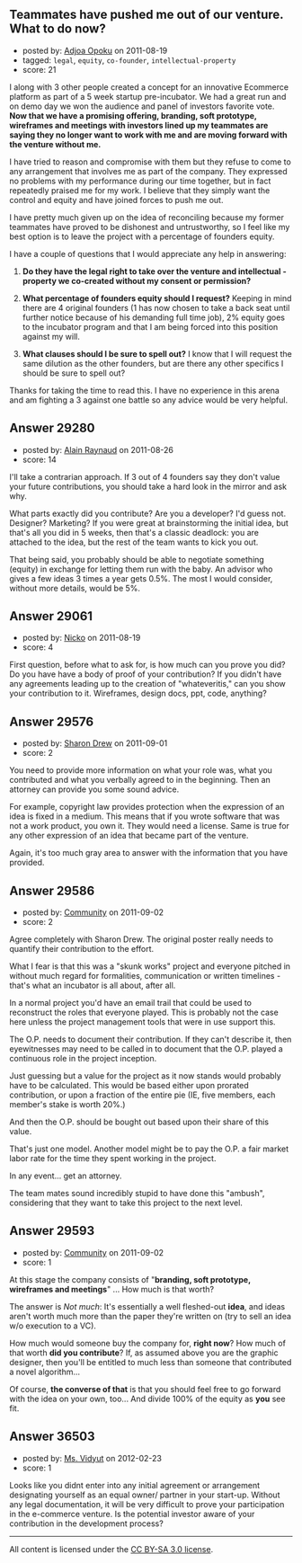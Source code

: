 ## Teammates have pushed me out of our venture. What to do now?

- posted by: [Adjoa Opoku](https://stackexchange.com/users/-1/12845-adjoa-opoku) on 2011-08-19
- tagged: `legal`, `equity`, `co-founder`, `intellectual-property`
- score: 21

I along with 3 other people created a concept for an innovative Ecommerce platform as part of a 5 week startup pre-incubator. We had a great run and on demo day we won the audience and panel of investors favorite vote. **Now that we have a promising offering, branding, soft prototype, wireframes and meetings with investors lined up my teammates are saying they no longer want to work with me and are moving forward with the venture without me.**

I have tried to reason and compromise with them but they refuse to come to any arrangement that involves me as part of the company. They expressed no problems with my performance during our time together, but in fact repeatedly praised me for my work. I believe that they simply want the control and equity and have joined forces to push me out.

I have pretty much given up on the idea of reconciling because my former teammates have proved to be dishonest and untrustworthy, so I feel like my best option is to leave the project with a percentage of founders equity.

I have a couple of questions that I would appreciate any help in answering:

 1. **Do they have the legal right to take over the venture and intellectual
   -property we co-created without my consent or permission?**

 2. **What percentage of founders equity should I request?** Keeping in
    mind there are 4 original founders (1 has now chosen to take a back
    seat until further notice because of his demanding full time job),
    2% equity goes to the incubator program and that I am being forced
    into this position against my will.

 3. **What clauses should I be sure to spell out?** I know that I will
    request the same dilution as the other founders, but are there any
    other specifics I should be sure to spell out? 

Thanks for taking the time to read this. I have no experience in this arena and am fighting a 3 against one battle so any advice would be very helpful.


## Answer 29280

- posted by: [Alain Raynaud](https://stackexchange.com/users/-1/502-alain-raynaud) on 2011-08-26
- score: 14

I'll take a contrarian approach. If 3 out of 4 founders say they don't value your future contributions, you should take a hard look in the mirror and ask why.

What parts exactly did you contribute? Are you a developer? I'd guess not. Designer? Marketing? If you were great at brainstorming the initial idea, but that's all you did in 5 weeks, then that's a classic deadlock: you are attached to the idea, but the rest of the team wants to kick you out.

That being said, you probably should be able to negotiate something (equity) in exchange for letting them run with the baby. An advisor who gives a few ideas 3 times a year gets 0.5%. The most I would consider, without more details, would be 5%.


## Answer 29061

- posted by: [Nicko](https://stackexchange.com/users/-1/7870-nicko) on 2011-08-19
- score: 4

First question, before what to ask for, is how much can you prove you did?  Do you have have a body of proof of your contribution?  If you didn't have any agreements leading up to the creation of "whateveritis," can you show your contribution to it. Wireframes, design docs, ppt, code, anything?  


## Answer 29576

- posted by: [Sharon Drew](https://stackexchange.com/users/-1/11202-sharon-drew) on 2011-09-01
- score: 2

You need to provide more information on what your role was, what you contributed and what you verbally agreed to in the beginning. Then an attorney can provide you some sound advice. 

For example, copyright law provides protection when the expression of an idea is fixed in a medium. This means that if you wrote software that was not a work product, you own it. They would need a license. Same is true for any other expression of an idea that became part of the venture. 

Again, it's too much gray area to answer with the information that you have provided. 




## Answer 29586

- posted by: [Community](https://stackexchange.com/users/-1/-1-community) on 2011-09-02
- score: 2

Agree completely with Sharon Drew. The original poster really needs to quantify their contribution to the effort. 

What I fear is that this was a "skunk works" project and everyone pitched in without much regard for formalities, communication or written timelines - that's what an incubator is all about, after all. 

In a normal project you'd have an email trail that could be used to reconstruct the roles that everyone played. This is probably not the case here unless the project management tools that were in use support this. 

The O.P. needs to document their contribution. If they can't describe it, then eyewitnesses may need to be called in to document that the O.P. played a continuous role in the project inception. 

Just guessing but a value for the project as it now stands would probably have to be calculated. This would be based either upon prorated contribution, or upon a fraction of the entire pie (IE, five members, each member's stake is worth 20%.)

And then the O.P. should be bought out based upon their share of this value. 

That's just one model. Another model might be to pay the O.P. a fair market labor rate for the time they spent working in the project. 

In any event... get an attorney. 

The team mates sound incredibly stupid to have done this "ambush", considering that they want to take this project to the next level. 


## Answer 29593

- posted by: [Community](https://stackexchange.com/users/-1/-1-community) on 2011-09-02
- score: 1

At this stage the company consists of "**branding, soft prototype, wireframes and meetings**" ... How much is that worth?

The answer is *Not much*: It's essentially a well fleshed-out **idea**, and ideas aren't worth much more than the paper they're written on (try to sell an idea w/o execution to a VC). 

How much would someone buy the company for, **right now**? How much of that worth **did you contribute**? If, as assumed above you are the graphic designer, then you'll be entitled to much less than someone that contributed a novel algorithm... 

Of course, **the converse of that** is that you should feel free to go forward with the idea on your own, too... And divide 100% of the equity as **you** see fit. 




## Answer 36503

- posted by: [Ms. Vidyut](https://stackexchange.com/users/-1/16543-ms-vidyut) on 2012-02-23
- score: 1

Looks like you didnt enter into any initial agreement or arrangement designating yourself as an equal owner/ partner in your start-up. Without any legal documentation, it will be very difficult to prove your participation in the e-commerce venture. Is the potential investor aware of your contribution in the development process?



---

All content is licensed under the [CC BY-SA 3.0 license](https://creativecommons.org/licenses/by-sa/3.0/).
